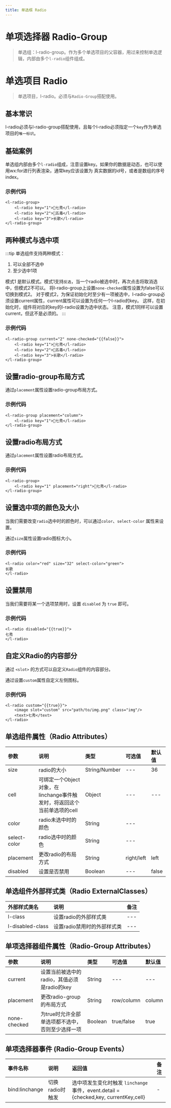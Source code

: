 ```yaml
---
title: 单选框 Radio
---
```


# <H2Icon /> 单项选择器 Radio-Group

> 单选组：l-radio-group。作为多个单选项目的父容器，用过来控制单选逻辑，内部由多个`l-radio`组件组成。

# <H2Icon /> 单选项目 Radio

> 单选项目，l-radio。必须与`Radio-Group`搭配使用。


## 基本常识

l-radio必须与l-radio-group搭配使用，且每个l-radio必须指定一个`key`作为单选项目的`唯一标识`。

##  基础案例

单选组内部由多个`l-radio`组成，注意设置key。如果你的数据是动态，也可以使用wx:for进行列表渲染，通常key应该设置为
真实数据的id号，或者是数组的序号index。

### 示例代码
```wxml
<l-radio-group>
    <l-radio key="1">七秀</l-radio>
    <l-radio key="2">五毒</l-radio>
    <l-radio key="3">长歌</l-radio>
</l-radio-group>
```

## 两种模式与选中项

:::tip
单选组件支持两种模式：

1. 可以全部不选中
2. 至少选中1项

模式1 是默认模式。模式1支持`反选`，当一个radio被选中时，再次点击将取消选中，但模式2不可以。
将l-radio-group上设置`none-checked`属性设置为false可以切换到模式2。
对于模式2，为保证初始化时至少有一项被选中，l-radio-group必须设置current属性，current属性可以设置为任何一个l-radio的key。
这样，在初始化时，组件将对应的key的l-radio设置为选中状态。
注意，模式1同样可以设置current，但这不是必须的。
:::

### 示例代码

```wxml
<l-radio-group current="2" none-checked="{{false}}">
    <l-radio key="1">七秀</l-radio>
    <l-radio key="2">五毒</l-radio>
    <l-radio key="3">长歌</l-radio>
</l-radio-group>
```

## 设置radio-group布局方式

通过`placement`属性设置radio-group布局方式。

### 示例代码

```wxml
<l-radio-group placement="column">
    <l-radio key="1">七秀</l-radio>
</l-radio-group>
```

## 设置radio布局方式

通过`placement`属性设置radio布局方式。

### 示例代码

```wxml
<l-radio-group>
    <l-radio key="1" placement="right">七秀</l-radio>
</l-radio-group>
```

## 设置选中项的颜色及大小

当我们需要改变`radio`选中时的颜色时，可以通过`color`、`select-color` 属性来设置。

通过`size`属性设置radio图标大小。

### 示例代码

```wxml
<l-radio color="red" size="32" select-color="green">
长歌
</l-radio>
```

## 设置禁用

当我们需要将某一个选项禁用时，设置 `disabled` 为 `true` 即可。

### 示例代码

```wxml
<l-radio disabled="{{true}}">
七秀
</l-radio>
```

## 自定义Radio的内容部分

通过 `<slot>` 的方式可以自定义`Radio`组件的内容部分。

通过设置`custom`属性自定义左侧图标。

### 示例代码

```wxml
<l-radio custom="{{true}}">
    <image slot="custom" src="path/to/img.png" class="img"/>
    <text>七秀</text>
</l-radio>
```


## 单选组件属性（Radio Attributes）

| 参数   | 说明 | 类型 | 可选值 | 默认值 |  
|:----|:----|:----|:----|:----|
| size | radio的大小 | String/Number | --- | 36 | 
| cell | 可绑定一个Object对象，在linchange事件触发时，将返回这个当前单选项的cell | Object | --- | --- | 
| color | radio未选中时的颜色 | String  | --- | 
| select-color | radio选中时的颜色 | String  | --- |  
| placement | 更改radio的布局方式 | String | right/left | left | 
| disabled   | 设置是否禁用 | Boolean | --- | false |


## 单选组件外部样式类（Radio ExternalClasses）
| 外部样式类名 | 说明 | 备注 |
| :--------- | :----------------- | :----- |
| l-class   | 设置radio的外部样式类 |--- | 
| l-disabled-class   | 设置radio禁用时的外部样式类 |  --- | 

## 单项选择器组件属性（Radio-Group  Attributes）

| 参数   | 说明 | 类型 | 可选值 | 默认值 |  
|:----|:----|:----|:----|:----|
| current | 设置当前被选中的radio，其值必须是radio的key | String | --- | --- | 
| placement | 更改radio-group的布局方式 | String | row/column  | column | 
| none-checked | 为true时允许全部单选项都不选中，否则至少选择一项 | Boolean | true/false | true |

## 单项选择器事件 (Radio-Group Events）

| 事件名称        | 说明                                              | 返回值          | 备注 |
| :-------------- | :------------------------------------------------ | :-------------- | :--- |
| bind:linchange | 切换radio时触发  | 选中项发生变化时触发 `linchange` 事件，event.detail = {checked,key, currentKey,cell} | -    |

<RightMenu />


